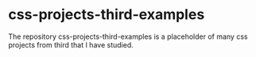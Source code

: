 # css-projects-third-examples
The repository css-projects-third-examples is a placeholder of many css projects from third that I have studied.
